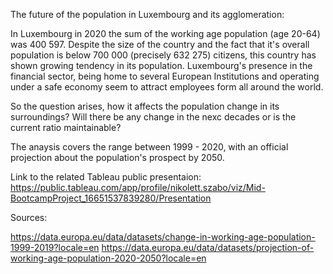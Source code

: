 The future of the population in Luxembourg and its agglomeration:


In Luxembourg in 2020 the sum of the working age population (age 20-64) was 400 597. Despite the size of the country and the fact that it's overall population is below 700 000 (precisely 632 275) citizens, this country has shown growing tendency in its population. Luxembourg's presence in the financial sector, being home to several European Institutions and operating under a safe economy seem to attract employees form all around the world. 

So the question arises, how it affects the population change in its surroundings? Will there be any change in the nexc decades or is the current ratio maintainable? 

The anaysis covers the range between 1999 - 2020, with an official projection about the population's prospect by 2050. 

Link to the related Tableau public presentaion: https://public.tableau.com/app/profile/nikolett.szabo/viz/Mid-BootcampProject_16651537839280/Presentation


Sources:

https://data.europa.eu/data/datasets/change-in-working-age-population-1999-2019?locale=en
https://data.europa.eu/data/datasets/projection-of-working-age-population-2020-2050?locale=en
